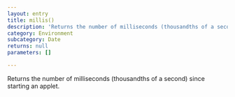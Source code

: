 ```yaml
---
layout: entry
title: millis()
description: 'Returns the number of milliseconds (thousandths of a second) since starting an applet.'
category: Environment
subcategory: Date
returns: null
parameters: []

---
```

Returns the number of milliseconds (thousandths of a second) since starting an applet.